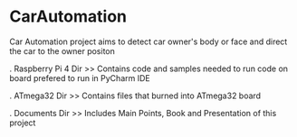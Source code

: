 # CarAutomation
Car Automation project aims to detect car owner's body or face and direct the car to the owner positon

. Raspberry Pi 4 Dir >> Contains code and samples needed to run code on board prefered to run in PyCharm IDE

. ATmega32 Dir >> Contains files that burned into ATmega32 board

. Documents Dir >> Includes Main Points, Book and Presentation of this project

